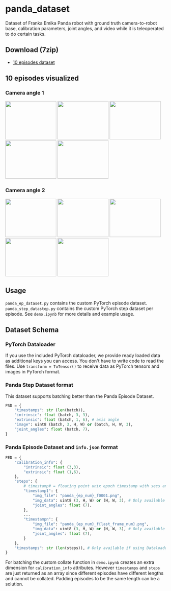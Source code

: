 # panda_dataset
Dataset of Franka Emika Panda robot with ground truth camera-to-robot base, calibration parameters, joint angles, and video while it is teleoperated to do certain tasks.


## Download (7zip)
- [10 episodes dataset](https://drive.google.com/file/d/1JN1RARqZaM1HpZEr-ZnHOR5Q0k_BtRLe/view?usp=drive_link)

## 10 episodes visualized
### Camera angle 1
<img src="./assets/gifs/panda_0001.gif" height="120" width="160" /> <img src="./assets/gifs/panda_0002.gif" height="120" width="160" /> <img src="./assets/gifs/panda_0003.gif" height="120" width="160" /> <img src="./assets/gifs/panda_0004.gif" height="120" width="160" /> <img src="./assets/gifs/panda_0005.gif" height="120" width="160" />

### Camera angle 2
<img src="./assets/gifs/panda_0006.gif" height="120" width="160" /> <img src="./assets/gifs/panda_0007.gif" height="120" width="160" /> <img src="./assets/gifs/panda_0008.gif" height="120" width="160" /> <img src="./assets/gifs/panda_0009.gif" height="120" width="160" /> <img src="./assets/gifs/panda_0010.gif" height="120" width="160" />

## Usage
`panda_ep_dataset.py` contains the custom PyTorch episode dataset. `panda_step_datastep.py` contains the custom PyTorch step dataset per episode. See `demo.ipynb` for more details and example usage.

## Dataset Schema
### PyTorch Dataloader
If you use the included PyTorch dataloader, we provide ready loaded data as additional keys you can access. You don't have to write code to read the files. Use `transform = ToTensor()` to receive data as PyTorch tensors and images in PyTorch format. 
### Panda Step Dataset format
This dataset supports batching better than the Panda Episode Dataset.
```python
PSD = {
    "timestamps": str (len(batch)),
    "intrinsic": float (batch, 3, 3),
    "extrinsic": float (batch, 1, 6), # axis angle
    "image": uint8 (batch, 3, H, W) or (batch, H, W, 3),
    "joint_angles": float (batch, 7),
}
```
### Panda Episode Dataset and `info.json` format
```python
PED = {
    "calibration_info": {
        "intrinsic": float (3,3),
        "extrinsic": float (1,6),
    },
    "steps": {
        # timestamp# = floating point unix epoch timestamp with secs and nsecs as strings
        "timestamp1": {
            "img_file": "panda_{ep_num}_f0001.png",
            "img_data": uint8 (3, H, W) or (H, W, 3), # Only available if using Dataloader.
            "joint_angles": float (7),
        },
        ...
        "timestampn": {
            "img_file": "panda_{ep_num}_f{last_frame_num}.png",
            "img_data": uint8 (3, H, W) or (H, W, 3), # Only available if using Dataloader.
            "joint_angles": float (7),
        }
    },
    "timestamps": str (len(steps)), # Only available if using Dataloader
}
```
For batching the custom collate function in `demo.ipynb` creates an extra dimension for `calibration_info` attributes. However `timestamps` and `steps` are just returned as an array since different episodes have different lengths and cannot be collated. Padding episodes to be the same length can be a solution.
